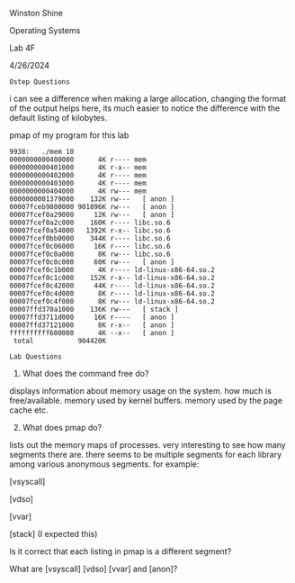 Winston Shine

Operating Systems

Lab 4F

4/26/2024


`Ostep Questions`

i can see a difference when making a large allocation, changing the format
of the output helps here, its much easier to notice the difference 
with the default listing of kilobytes.

pmap of my program for this lab
```
9938:   ./mem 10
0000000000400000      4K r---- mem
0000000000401000      4K r-x-- mem
0000000000402000      4K r---- mem
0000000000403000      4K r---- mem
0000000000404000      4K rw--- mem
0000000001379000    132K rw---   [ anon ]
00007fceb9800000 901896K rw---   [ anon ]
00007fcef0a29000     12K rw---   [ anon ]
00007fcef0a2c000    160K r---- libc.so.6
00007fcef0a54000   1392K r-x-- libc.so.6
00007fcef0bb0000    344K r---- libc.so.6
00007fcef0c06000     16K r---- libc.so.6
00007fcef0c0a000      8K rw--- libc.so.6
00007fcef0c0c000     60K rw---   [ anon ]
00007fcef0c1b000      4K r---- ld-linux-x86-64.so.2
00007fcef0c1c000    152K r-x-- ld-linux-x86-64.so.2
00007fcef0c42000     44K r---- ld-linux-x86-64.so.2
00007fcef0c4d000      8K r---- ld-linux-x86-64.so.2
00007fcef0c4f000      8K rw--- ld-linux-x86-64.so.2
00007ffd370a1000    136K rw---   [ stack ]
00007ffd3711d000     16K r----   [ anon ]
00007ffd37121000      8K r-x--   [ anon ]
ffffffffff600000      4K --x--   [ anon ]
 total           904420K
```

`Lab Questions` 

1. What does the command free do?

displays information about memory usage on the system.
how much is free/available. memory used by kernel buffers. memory
used by the page cache etc.

2. What does pmap do?

lists out the memory maps of processes.
very interesting to see how many segments there are.
there seems to be multiple segments for each library among various
anonymous segments. for example:

[vsyscall]

[vdso]

[vvar]

[stack] (I expected this)


Is it correct that each listing in pmap is a different segment?

What are [vsyscall] [vdso] [vvar] and [anon]?
